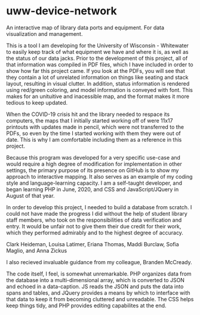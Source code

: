 # uww-device-network
An interactive map of library data ports and equipment. For data visualization and management. 

This is a tool I am developing for the University of Wisconsin - Whitewater to easily keep track of what equipment we have
and where it is, as well as the status of our data jacks. Prior to the development of this project, all of that information
was compiled in PDF files, which I have included in order to show how far this project came. If you look at the PDFs, you 
will see that they contain a lot of unrelated information on things like seating and stack layout, resulting in visual clutter.
In addition, status information is rendered using red/green coloring, and model information is conveyed with font. This makes
for an unituitive and inacessible map, and the format makes it more tedious to keep updated. 

When the COVID-19 crisis hit and the library needed to respace its computers, the maps that I initially started working off of
were 11x17 printouts with updates made in pencil, which were not transferred to the PDFs, so even by the time I started working
with them they were out of date. This is why I am comfortable including them as a reference in this project.

Because this program was developed for a very specific use-case and would require a high degree of modification for implementation
in other settings, the primary purpose of its presence on GitHub is to show my approach to interactive mapping. It also serves as
an example of my coding style and language-learning capacity. I am a self-taught developer, and began learning PHP in June, 2020,
and CSS and JavaScript/JQuery in August of that year.

In order to develop this project, I needed to build a database from scratch. I could not have made the progress I did without the
help of student library staff members, who took on the responsibilities of data verification and entry. It would be unfair not to
give them their due credit for their work, which they performed admirably and to the highest degree of accuracy.

Clark Heideman,
Louisa Latimer,
Eriana Thomas,
Maddi Burclaw,
Sofia Maglio,
and
Anna Zickus

I also recieved invaluable guidance from my colleague, Branden McCready.

The code itself, I feel, is somewhat unremarkable. PHP organizes data from the database into a multi-dimensional array, which is
converted to JSON and echoed in a data-caption. JS reads the JSON and puts the data into spans and tables, and JQuery provides
a means by which to interface with that data to keep it from becoming cluttered and unreadable. The CSS helps keep things tidy,
and PHP provides editing capabilites at the end.

